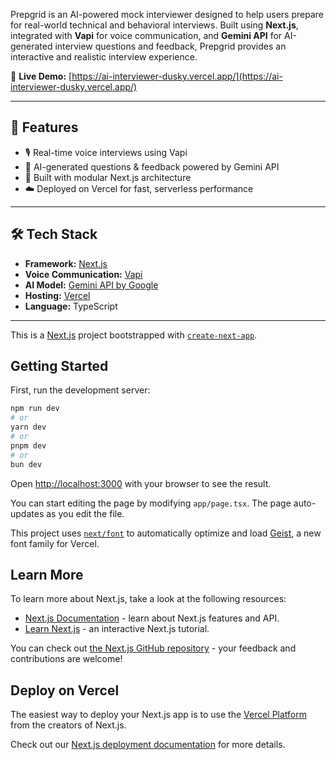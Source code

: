 Prepgrid is an AI-powered mock interviewer designed to help users prepare for real-world technical and behavioral interviews. Built using **Next.js**, integrated with **Vapi** for voice communication, and **Gemini API** for AI-generated interview questions and feedback, Prepgrid provides an interactive and realistic interview experience.

🔗 **Live Demo:** [https://ai-interviewer-dusky.vercel.app/](https://ai-interviewer-dusky.vercel.app/)

---

## 🚀 Features

- 🎙️ Real-time voice interviews using Vapi
- 🤖 AI-generated questions & feedback powered by Gemini API
- 🧩 Built with modular Next.js architecture
- ☁️ Deployed on Vercel for fast, serverless performance

---

## 🛠️ Tech Stack

- **Framework:** [Next.js](https://nextjs.org/)
- **Voice Communication:** [Vapi](https://vapi.ai/)
- **AI Model:** [Gemini API by Google](https://deepmind.google/technologies/gemini/)
- **Hosting:** [Vercel](https://vercel.com/)
- **Language:** TypeScript

---


This is a [Next.js](https://nextjs.org) project bootstrapped with [`create-next-app`](https://nextjs.org/docs/app/api-reference/cli/create-next-app).

## Getting Started

First, run the development server:

```bash
npm run dev
# or
yarn dev
# or
pnpm dev
# or
bun dev
```

Open [http://localhost:3000](http://localhost:3000) with your browser to see the result.

You can start editing the page by modifying `app/page.tsx`. The page auto-updates as you edit the file.

This project uses [`next/font`](https://nextjs.org/docs/app/building-your-application/optimizing/fonts) to automatically optimize and load [Geist](https://vercel.com/font), a new font family for Vercel.

## Learn More

To learn more about Next.js, take a look at the following resources:

- [Next.js Documentation](https://nextjs.org/docs) - learn about Next.js features and API.
- [Learn Next.js](https://nextjs.org/learn) - an interactive Next.js tutorial.

You can check out [the Next.js GitHub repository](https://github.com/vercel/next.js) - your feedback and contributions are welcome!

## Deploy on Vercel

The easiest way to deploy your Next.js app is to use the [Vercel Platform](https://vercel.com/new?utm_medium=default-template&filter=next.js&utm_source=create-next-app&utm_campaign=create-next-app-readme) from the creators of Next.js.

Check out our [Next.js deployment documentation](https://nextjs.org/docs/app/building-your-application/deploying) for more details.
